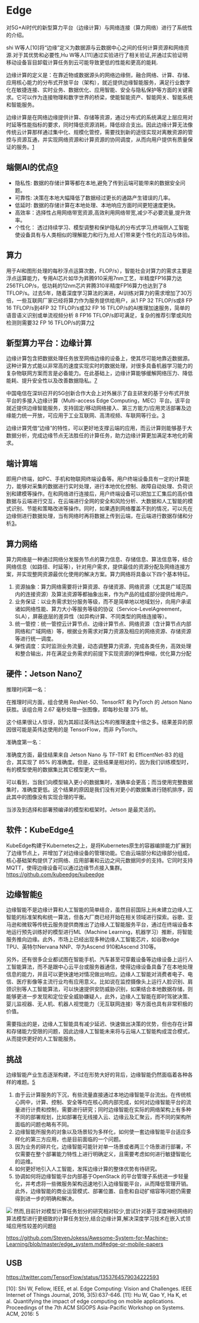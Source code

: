 # Edge

对5G+AI时代的新型算力平台（边缘计算）与网络连接（算力网络）进行了系统性的介绍。

shi W等人[10]将“边缘”定义为数据源与云数据中心之间的任何计算资源和网络资源.对于其优势和必要性,Hu W等人[11]通过实验进行了相关验证,并通过实验证明移动设备盲目卸载计算任务到云可能导致更低的性能和更高的能耗.

边缘计算的定义是：在靠近物或数据源头的网络边缘侧，融合网络、计算、存储、应用核心能力的分布式开放平台（架构），就近提供边缘智能服务，满足行业数字化在敏捷连接、实时业务、数据优化、应用智能、安全与隐私保护等方面的关键需求。它可以作为连接物理和数字世界的桥梁，使能智能资产、智能网关、智能系统和智能服务。

边缘计算是在网络边缘提供计算、存储等资源，通过分布式的系统满足上层应用对时延等性能指标的要求，同时降低资源消耗，降低综合支出。因此边缘计算无法像传统云计算那样通过集中化、规模化管控，需要找到新的途径实现对离散资源的管控与资源互通，并实现网络资源和计算资源的协同调度，从而向用户提供有质量保证的服务。[1]

## 端侧AI的优点[9]

- 隐私性: 数据的存储计算等都在本地,避免了传到云端可能带来的数据安全问题。
- 可靠性:  决策在本地大幅降低了数据经过更长的通路产生错误的几率。
- 低延时: 数据的存储计算在本地处理、本地响应方面时间更短速度更快。
- 高效率：选择性占用网络带宽资源,高效利用网络带宽,减少不必要流量,提升效率。
- 个性化： 透过持续学习、模型调整和保护隐私的分布式学习,终端侧人工智能使设备具有与人类相似的理解能力和行为,给人们带来更个性化的互动与体验。

## 算力

用于AI和图形处理的每秒浮点运算次数，FLOP/s），智能社会对算力的需求主要是浮点运算能力，专用AI芯片如华为昇腾910采用7nm工艺，半精度FP16算力达256TFLOP/s，低功耗的12nm芯片昇腾310半精度FP16算力也达到了8 TFLOP/s。过去5年，随着深度学习算法的演进，AI训练对算力的需求增加了30万倍，一些互联网厂家已经将算力作为服务提供给用户，从1 FP 32 TFLOP/s或8 FP 16 TFLOP/s到4FP 32 TFLOP/s或32 FP 16 TFLOP/s的AI推理加速服务，简单的语音语义识别或单流视频分析 8 FP16 TFLOP/s即可满足，复杂的推荐引擎或风险检测则需要32 FP 16 TFLOP/s的算力[2]

## 新型算力平台：边缘计算

边缘计算包含把数据处理任务放至网络边缘的设备上，使其尽可能地靠近数据源。这种计算方式能以非常高的速度实现实时的数据处理，对很多具备机器学习能力的复杂物联网方案而言是必备能力。在此基础上，边缘计算能够缓解网络压力、降低能耗、提升安全性以及改善数据隐私。[7]

中国电信在深圳召开的5G创新合作大会上对外展示了自主研发的基于分布式开放平台的多接入边缘计算（Multi-access Edge Computing，MEC）平台。该平台就近提供边缘智能服务，支持固定/移动网络接入、第三方能力/应用灵活部署及边缘能力统一开放，可应用于工业互联网、高清视频、车联网等行业。[3]

边缘计算凭借“边缘”的特性，可以更好地支撑云端的应用，而云计算则能够基于大数据分析，完成边缘节点无法胜任的计算任务，助力边缘计算更加满足本地化的需求。

## 端计算端

即用户终端，如PC、手机和物联网终端设备等。用户终端设备具有一定的计算能力，能够对采集的数据进行实时处理，进行本地优化控制、故障自动处理、负荷识别和建模等操作。在和网络进行连接后，用户终端设备可以把加工汇集后的高价值数据与云端进行交互，在云端进行全网的安全和风险分析、大数据和人工智能的模式识别、节能和策略改进等操作。同时，如果遇到网络覆盖不到的情况，可以先在边缘侧进行数据处理，当有网络时再将数据上传到云端，在云端进行数据存储和分析[3]。

## 算力网络

算力网络是一种通过网络分发服务节点的算力信息、存储信息、算法信息等，结合网络信息（如路径、时延等），针对用户需求，提供最佳的资源分配及网络连接方案，并实现整网资源最优化使用的解决方案。算力网络将具备以下四个基本特征。

1. 资源抽象：算力网络需要将计算资源、存储资源、网络资源（尤其是广域范围内的连接资源）及算法资源等都抽象出来，作为产品的组成部分提供给用户。
2. 业务保证：以业务需求划分服务等级，而不是简单地以地域划分，向用户承诺诸如网络性能、算力大小等服务等级的协议（Service-LevelAgreement，SLA），屏蔽底层的差异性（如异构计算、不同类型的网络连接等）。
3. 统一管控：统一管控云计算节点、边缘计算节点、网络资源（含计算节点内部网络和广域网络）等，根据业务需求对算力资源及相应的网络资源、存储资源等进行统一调度。
4. 弹性调度：实时监测业务流量，动态调整算力资源，完成各类任务，高效处理和整合输出，并在满足业务需求的前提下实现资源的弹性伸缩，优化算力分配

## 硬件：Jetson Nano[7]

推理时间第一名：

在推理时间方面，组合使用 ResNet-50、TensorRT 和 PyTorch 的 Jetson Nano 获胜。该组合用 2.67 毫秒处理一张图像，即每秒处理 375 帧。

这个结果很让人惊讶，因为其超过英伟达公布的推理速度十倍之多。结果差异的原因很可能是英伟达使用的是 TensorFlow，而非 PyTorch。

准确度第一名：

准确度方面，最佳结果来自 Jetson Nano 与 TF-TRT 和 EfficentNet-B3 的组合，其实现了 85% 的准确度。但是，这些结果是相对的，因为我们训练模型时，有的模型使用的数据集比其它模型更大一些。

可以看到，当我们向模型输入更小的数据集时，准确率会更高；而当使用完整数据集时，准确度更低。这个结果的原因是我们没有对更小的数据集进行随机排序，因此其中的图像没有实现合理的平衡。

当涉及到选择和部署预编译的模型和框架时。Jetson 是最灵活的。

## 软件：KubeEdge[4]

KubeEdge构建于Kubernetes之上，是将Kubernetes原生的容器编排能力扩展到了边缘节点上，并增加了对边缘设备的管理功能。它由云端部分和边缘部分组成，核心基础架构提供了对网络、应用部署和云边之间元数据同步的支持。它同时支持MQTT，使得边缘设备可以通过边缘节点接入集群。
https://github.com/kubeedge/kubeedge

## 边缘智能[6]

边缘智能不是边缘计算和人工智能的简单结合，虽然目前国际上尚未建立边缘人工智能的标准架构和统一算法，但各大厂商已经开始在相关领域进行探索。谷歌、亚马逊和微软等传统云服务提供商推出了边缘人工智能服务平台，通过在终端设备本地运行预先训练好的模型进行ML（Machine Learning，机器学习）推断，将智能服务推向边缘。此外，市场上已经出现多种边缘人工智能芯片，如谷歌edge TPU、英特尔Nervana NNP、华为Ascend 910和Ascend 310等。

另外，还有很多企业都试图在智能手机、汽车甚至可穿戴设备等边缘设备上运行人工智能算法，而不是跟中心云平台或服务器通信，使得边缘设备具备了在本地处理信息的能力，并且可以更快速地对情况做出响应。边缘人工智能对消费者电子、电信、医疗影像等主流行业均有应用意义。比如说在监控摄像头上运行人脸识别、肩颈识别等人工智能算法，可以快速提供安防威胁识别，如果结合本地数据存储，则能够更进一步发现和定位安全威胁嫌疑人，此外，边缘人工智能在即时驾驶决策、婴儿监视器、无人机、机器人视觉能力（无互联网连接）等方面也具有非常积极的价值。

需要指出的是，边缘人工智能具有减少延迟、快速做出决策的优势，但也存在计算和存储能力受限的问题，因此边缘人工智能未来将与云端人工智能构成混合模式，从而提供更好的人工智能服务。

## 挑战

边缘智能产业生态逐渐构建，不过在形势大好的背后，边缘智能仍然面临着各种各样的难题。[5]

1. 由于云计算服务的下沉，有些流量直接通过本地边缘智能平台流出。在传统核心网中，计算、控制、安全等均在核心网内部完成，如何对边缘智能平台的流量进行计费和控制，需要进行研究；同时边缘智能在实际的网络架构上有多种不同的部署规划，比如部署在无线接入云、边缘云及汇聚云，而不同的架构所面临的问题也略有不同。
2. 边缘智能所服务的对象以及场景较为多样化，如何使一套边缘智能平台适应多样化的第三方应用，也是目前面临的一个问题。
3. 因为业务的碎片化，边缘智能可能针对单一场景或者两三个场景进行部署，不仅需要在整个部署能力特性上进行明确定义，且需要考虑如何进行敏捷智能化的运维。
4. 如何更好地引入人工智能，发挥边缘计算的整体优势有待研究。
5. 协调如何将边缘智能平台内部基于OpenStack 的平台管理子系统进一步轻量化，并考虑将一些微服务架构迅速地引入边缘智能平台，从而降低管理开销。此外，边缘智能的商业运营模式、部署位置、自愈和自动扩缩容等问题仍需要得到进一步的明确和解决。

![](img\tiaozhan.png)
然而,目前针对模型计算任务划分的研究相对较少,尝试针对基于深度神经网络的算法模型进行更细致的计算任务划分,结合边缘计算,解决深度学习技术在嵌入式领域应用性较差的问题[8]


https://github.com/StevenJokess/Awesome-System-for-Machine-Learning/blob/master/edge_system.md#edge-or-mobile-papers

## USB

https://twitter.com/TensorFlow/status/1353764579034222593



[1]: https://weread.qq.com/web/reader/eab32840721a4865eab660dka87322c014a87ff679a21ea
[2]: https://weread.qq.com/web/reader/eab32840721a4865eab660dk16732dc0161679091c5aeb1
[3]: https://weread.qq.com/web/reader/eab32840721a4865eab660dk8f132430178f14e45fce0f7
[4]: https://weread.qq.com/web/reader/eab32840721a4865eab660dkc0c320a0232c0c7c76d365a
[5]: https://www.jiqizhixin.com/articles/2020-10-10
[6]: https://www.jiqizhixin.com/articles/2020-09-03-3
[7]: https://tryolabs.com/blog/machine-learning-on-edge-devices-benchmark-report/
[8]: http://www.jos.org.cn/jos/ch/reader/view_abstract.aspx?flag=1&file_no=5938&journal_id=jos
[9]: https://www.bilibili.com/video/BV14V411q7C2

[10]: Shi W, Fellow, IEEE, et al. Edge Computing: Vision and Challenges. IEEE Internet of Things Journal, 2016, 3(5):637-646.
[11]: Hu W, Gao Y, Ha K, et al. Quantifying the impact of edge computing on mobile applications. Proceedings of the 7th ACM SIGOPS Asia-Pacific Workshop on Systems. ACM, 2016: 5
